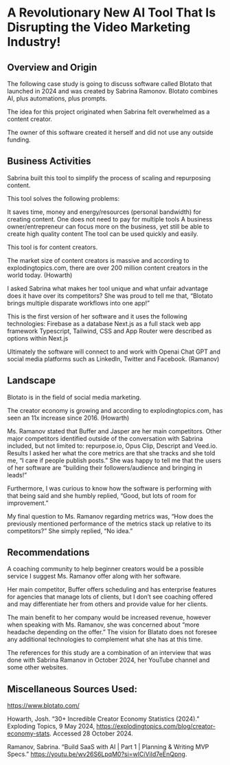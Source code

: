 # A Revolutionary New AI Tool That Is Disrupting the Video Marketing Industry!

## Overview and Origin

The following case study is going to discuss software called Blotato that launched in 2024 and was created by Sabrina Ramonov.  Blotato combines AI, plus automations, plus prompts.

The idea for this project originated when Sabrina felt overwhelmed as a content creator. 

The owner of this software created it herself and did not use any outside funding.

## Business Activities

Sabrina built this tool to simplify the process of scaling and repurposing content. 

This tool solves the following problems:

It saves time, money and energy/resources (personal bandwidth) for creating content.
One does not need to pay for multiple tools 
A business owner/entrepreneur can focus more on the business, yet still be able to create high quality content 
The tool can be used quickly and easily.

This tool is for content creators.

The market size of content creators is massive and according to explodingtopics.com, there are over 200 million content creators in the world today. (Howarth)

I asked Sabrina what makes her tool unique and what unfair advantage does it have over its competitors?  She was proud to tell me that, “Blotato brings multiple disparate workflows into one app!”

This is the first version of her software and it uses the following technologies:
Firebase as a database 
Next.js as a full stack web app framework
Typescript, Tailwind, CSS and App Router were described as options within Next.js

Ultimately the software will connect to and work with Openai Chat GPT and social media platforms such as LinkedIn, Twitter and Facebook. (Ramanov)

## Landscape

Blotato is in the field of social media marketing.

The creator economy is growing and according to explodingtopics.com, has seen an 11x increase since 2016. (Howarth)

Ms. Ramanov stated that Buffer and Jasper are her main competitors.  Other major competitors identified outside of the conversation with Sabrina included, but not limited to: repurpose.io, Opus Clip, Descript and Veed.io.
Results
I asked her what the core metrics are that she tracks and she told me, “I care if people publish posts.”  She was happy to tell me that the users of her software are “building their followers/audience and bringing in leads!”

Furthermore, I was curious to know how the software is performing with that being said and she humbly replied, “Good, but lots of room for improvement.”

My final question to Ms. Ramanov regarding metrics was, “How does the previously mentioned performance of the metrics stack up relative to its competitors?”  She simply replied, “No idea.”

## Recommendations

A coaching community to help beginner creators would be a possible service I suggest Ms. Ramanov offer along with her software.

Her main competitor, Buffer offers scheduling and has enterprise features for agencies that manage lots of clients, but I don’t see coaching offered and may differentiate her from others and provide value for her clients.

The main benefit to her company would be increased revenue, however when speaking with Ms. Ramanov, she was concerned about “more headache depending on the offer.”
The vision for Blatato does not foresee any additional technologies to complement what she has at this time.



The references for this study are a combination of an interview that was done with Sabrina Ramanov in October 2024, her YouTube channel and some other websites.

## Miscellaneous Sources Used:

https://www.blotato.com/

Howarth, Josh. “30+ Incredible Creator Economy Statistics (2024).” Exploding Topics, 9 May 2024, https://explodingtopics.com/blog/creator-economy-stats. Accessed 28 October 2024.

Ramanov, Sabrina. “Build SaaS with AI | Part 1 | Planning & Writing MVP Specs.” https://youtu.be/wv26S6LpqM0?si=wICiVild7eEnQpng.








